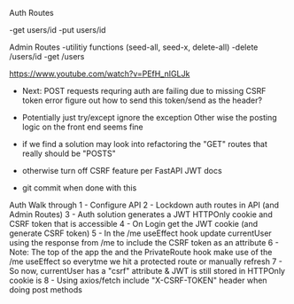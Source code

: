 Auth Routes

-get users/id
-put users/id

Admin Routes
-utilitiy functions (seed-all, seed-x, delete-all)
-delete /users/id
-get /users


https://www.youtube.com/watch?v=PEfH_nIGLJk

- Next:
POST requests requring auth are failing due to missing CSRF token error
figure out how to send this token/send as the header?
- Potentially just try/except ignore the exception
Other wise the posting logic on the front end seems fine
- if we find a solution may look into refactoring the "GET" routes that really should be "POSTS"
- otherwise turn off CSRF feature per FastAPI JWT docs

- git commit when done with this

Auth Walk through
1 - Configure API
2 - Lockdown auth routes in API (and Admin Routes)
3 - Auth solution generates a JWT HTTPOnly cookie and CSRF token that is accessible
4 - On Login get the JWT cookie (and generate CSRF token)
5 - In the /me useEffect hook update currentUser using the response from /me to include the CSRF token as an attribute
6 - Note: The top of the app the and the PrivateRoute hook make use of the /me useEffect so everytme we hit a protected route or manually refresh 
7 - So now, currentUser has a "csrf" attribute & JWT is still stored in HTTPOnly cookie is
8 - Using axios/fetch include "X-CSRF-TOKEN" header when doing post methods